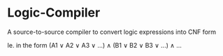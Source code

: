 # Logic-Compiler

A source-to-source compiler to convert logic expressions into CNF form

Ie. in the form (A1 ∨ A2 ∨ A3 ∨ ...) ∧ (B1 ∨ B2 ∨ B3 ∨ ...) ∧ ...
